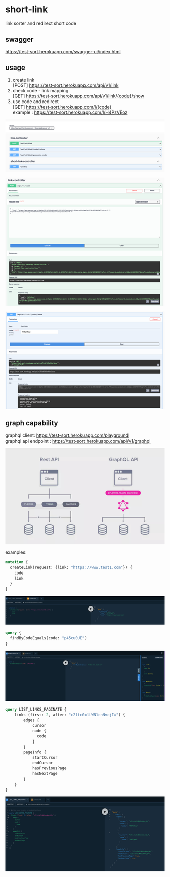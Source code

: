 # short-link
link sorter and redirect short code 

## swagger
https://test-sort.herokuapp.com/swagger-ui/index.html

## usage
1. create link \
    [POST] https://test-sort.herokuapp.com/api/v1/link
2. check code - link mapping \
    [GET] https://test-sort.herokuapp.com/api/v1/link/{code}/show
3. use code and redirect \
    [GET] https://test-sort.herokuapp.com/l/{code} \
    example : https://test-sort.herokuapp.com/l/H4PzVEoz

![](screenshots/swagger.png)

![](screenshots/create-link.png)

![](screenshots/check-link.png)

## graph capability

graphql client: https://test-sort.herokuapp.com/playground \
graphql api endpoint : https://test-sort.herokuapp.com/api/v1/graphql

![](screenshots/graph.png)

examples:
```graphql
mutation {
  createLink(request: {link: "https://www.test1.com"}) {
    code
    link
  }
}
```

![](screenshots/createLink.png)

```graphql
query {
  findByCodeEquals(code: "p45cu0UE") 
}
```

![](screenshots/findLinkByCode.png)

```graphql
query LIST_LINKS_PAGINATE {
    links (first: 2, after: "c2ltcGxlLWN1cnNvcjI=") {
        edges {
            cursor
            node {
              code
            }
        }
        pageInfo {
            startCursor
            endCursor
            hasPreviousPage
            hasNextPage
        }
    }
}
```
![](screenshots/paginate.png)